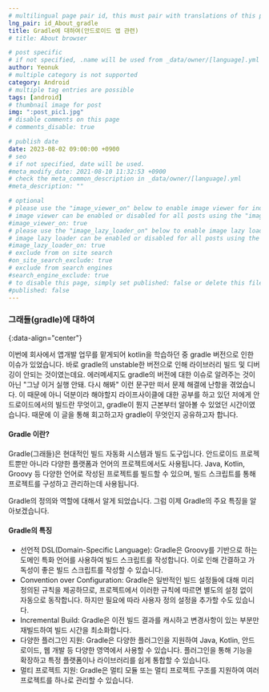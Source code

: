 ```yaml
---
# multilingual page pair id, this must pair with translations of this page. (This name must be unique)
lng_pair: id_About_gradle
title: Gradle에 대하여(안드로이드 앱 관련)
# title: About browser

# post specific
# if not specified, .name will be used from _data/owner/[language].yml
author: Yeonuk
# multiple category is not supported
category: Android
# multiple tag entries are possible
tags: [android]
# thumbnail image for post
img: ":post_pic1.jpg"
# disable comments on this page
# comments_disable: true

# publish date
date: 2023-08-02 09:00:00 +0900
# seo
# if not specified, date will be used.
#meta_modify_date: 2021-08-10 11:32:53 +0900
# check the meta_common_description in _data/owner/[language].yml
#meta_description: ""

# optional
# please use the "image_viewer_on" below to enable image viewer for individual pages or posts (_posts/ or [language]/_posts folders).
# image viewer can be enabled or disabled for all posts using the "image_viewer_posts: true" setting in _data/conf/main.yml.
#image_viewer_on: true
# please use the "image_lazy_loader_on" below to enable image lazy loader for individual pages or posts (_posts/ or [language]/_posts folders).
# image lazy loader can be enabled or disabled for all posts using the "image_lazy_loader_posts: true" setting in _data/conf/main.yml.
#image_lazy_loader_on: true
# exclude from on site search
#on_site_search_exclude: true
# exclude from search engines
#search_engine_exclude: true
# to disable this page, simply set published: false or delete this file
#published: false
---
```


<!-- outline-start -->

### 그래들(gradle)에 대하여

{:data-align="center"}

<!-- outline-end -->

이번에 회사에서 앱개발 업무를 맡게되어 kotlin을 학습하던 중 gradle 버전으로 인한 이슈가 있었습니다.
바로 gradle의 unstable한 버전으로 인해 라이브러리 빌드 및 디버깅이 안되는 것이였는데요.
에러메세지도 gradle의 버전에 대한 이슈로 알려주는 것이 아닌 "그냥 이거 실행 안돼. 다시 해봐" 이런 문구만 떠서 문제 해결에 난항을 겪었습니다.
이 때문에 아니 덕분이라 해야할지 라이프사이클에 대한 공부를 하고 있던 저에게 안드로이드에서의 빌드란 무엇이고, gradle이 뭔지 근본부터 알아볼 수 있었던 시간이였습니다.
때문에 이 글을 통해 회고하고자 gradle이 무엇인지 공유하고자 합니다.

#### Gradle 이란?

Gradle(그래들)은 현대적인 빌드 자동화 시스템과 빌드 도구입니다. 안드로이드 프로젝트뿐만 아니라 다양한 플랫폼과 언어의 프로젝트에서도 사용됩니다.
Java, Kotlin, Groovy 등 다양한 언어로 작성된 프로젝트를 빌드할 수 있으며, 빌드 스크립트를 통해 프로젝트를 구성하고 관리하는데 사용됩니다.

Gradle의 정의와 역할에 대해서 알게 되었습니다. 그럼 이제 Gradle의 주요 특징을 알아보겠습니다.

#### Gradle의 특징

- 선언적 DSL(Domain-Specific Language): Gradle은 Groovy를 기반으로 하는 도메인 특화 언어를 사용하여 빌드 스크립트를 작성합니다. 이로 인해 간결하고 가독성이 좋은 빌드 스크립트를 작성할 수 있습니다.
- Convention over Configuration: Gradle은 일반적인 빌드 설정들에 대해 미리 정의된 규칙을 제공하므로, 프로젝트에서 이러한 규칙에 따르면 별도의 설정 없이 자동으로 동작합니다. 하지만 필요에 따라 사용자 정의 설정을 추가할 수도 있습니다.
- Incremental Build: Gradle은 이전 빌드 결과를 캐시하고 변경사항이 있는 부분만 재빌드하여 빌드 시간을 최소화합니다.
- 다양한 플러그인 지원: Gradle은 다양한 플러그인을 지원하여 Java, Kotlin, 안드로이드, 웹 개발 등 다양한 영역에서 사용할 수 있습니다. 플러그인을 통해 기능을 확장하고 특정 플랫폼이나 라이브러리를 쉽게 통합할 수 있습니다.
- 멀티 프로젝트 지원: Gradle은 멀티 모듈 또는 멀티 프로젝트 구조를 지원하여 여러 프로젝트를 하나로 관리할 수 있습니다.
